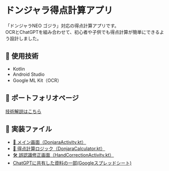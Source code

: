 # ドンジャラ得点計算アプリ

「ドンジャラNEO ゴジラ」対応の得点計算アプリです。  
OCRとChatGPTを組み合わせて、初心者や子供でも得点計算が簡単にできるよう設計しました。

## 🔧 使用技術
- Kotlin
- Android Studio
- Google ML Kit（OCR）

## 📄 ポートフォリオページ
[技術解説はこちら](https://s-nakamura333.github.io/donjara/)

## 📁 実装ファイル
<ul>
  <li><a href="donjara-src/DonjaraActivity.kt" target="_blank">📱 メイン画面（DonjaraActivity.kt）</a></li>
  <li><a href="donjara-src/DonjaraCalculator.kt" target="_blank">🧮 得点計算ロジック（DonjaraCalculator.kt）</a></li>
  <li><a href="donjara-src/HandCorrectionActivity.kt" target="_blank">🛠️ 誤認識修正画面（HandCorrectionActivity.kt）</a></li>
    <li><a href="https://docs.google.com/spreadsheets/d/13CZPRzGq6BKNJoJBxhMyVq7V38bt4eQrb_T3CHLwn4Q/edit?usp=sharing" target="_blank">ChatGPTに共有した資料の一部(Googleスプレッドシート)</a></li>
</ul>

